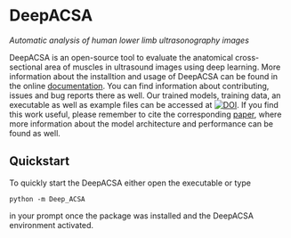 # DeepACSA
*Automatic analysis of human lower limb ultrasonography images*

DeepACSA is an open-source tool to evaluate the anatomical cross-sectional area of muscles in ultrasound images using deep learning.
More information about the installtion and usage of DeepACSA can be found in the online [documentation](https://deepacsa.readthedocs.io/en/latest/index.html). You can find information about contributing, issues and bug reports there as well.
Our trained models, training data, an executable as well as example files can be accessed at [![DOI](https://zenodo.org/badge/DOI/10.5281/zenodo.8007009.svg)](https://doi.org/10.5281/zenodo.8007009).
If you find this work useful, please remember to cite the corresponding [paper](https://journals.lww.com/acsm-msse/Abstract/9900/DeepACSA__Automatic_Segmentation_of.87.aspx), where more information about the model architecture and performance can be found as well. 

## Quickstart

To quickly start the DeepACSA either open the executable or type 

``python -m Deep_ACSA``

in your prompt once the package was installed and the DeepACSA environment activated.
